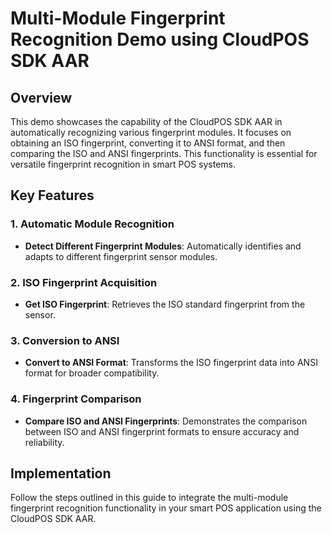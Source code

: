 # Multi-Module Fingerprint Recognition Demo using CloudPOS SDK AAR

## Overview
This demo showcases the capability of the CloudPOS SDK AAR in automatically recognizing various fingerprint modules. It focuses on obtaining an ISO fingerprint, converting it to ANSI format, and then comparing the ISO and ANSI fingerprints. This functionality is essential for versatile fingerprint recognition in smart POS systems.

## Key Features

### 1. Automatic Module Recognition
- **Detect Different Fingerprint Modules**: Automatically identifies and adapts to different fingerprint sensor modules.

### 2. ISO Fingerprint Acquisition
- **Get ISO Fingerprint**: Retrieves the ISO standard fingerprint from the sensor.

### 3. Conversion to ANSI
- **Convert to ANSI Format**: Transforms the ISO fingerprint data into ANSI format for broader compatibility.

### 4. Fingerprint Comparison
- **Compare ISO and ANSI Fingerprints**: Demonstrates the comparison between ISO and ANSI fingerprint formats to ensure accuracy and reliability.

## Implementation
Follow the steps outlined in this guide to integrate the multi-module fingerprint recognition functionality in your smart POS application using the CloudPOS SDK AAR.
